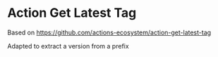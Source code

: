 # Action Get Latest Tag

Based on https://github.com/actions-ecosystem/action-get-latest-tag 

Adapted to extract a version from a prefix